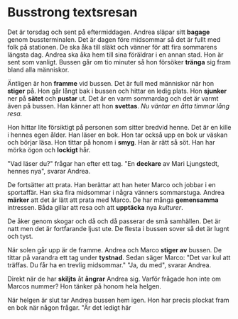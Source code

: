 # Busstrong textsresan

Det är torsdag och sent på eftermiddagen. Andrea släpar sitt **bagage** genom bussterminalen. Det är dagen före midsommar så det är fullt med folk på stationen. De ska åka till släkt och vänner för att fira sommarens längsta dag. Andrea ska åka hem till sina föräldrar i en annan stad. Hon är sent som vanligt. Bussen går om tio minuter så hon försöker **tränga** sig fram bland alla människor.

Äntligen är hon **framme** vid bussen. Det är full med människor när hon **stiger** på. Hon går långt bak i bussen och hittar en ledig plats. Hon **sjunker** ner på **sätet** och **pustar** ut. Det är en varm sommardag och det är varmt även på bussen. Han känner att hon **svettas**. *Nu väntar en åtta timmar lång resa.*

Hon hittar lite försiktigt på personen som sitter bredvid henne. Det är en kille i hennes egen ålder. Han läser en bok. Hon tar också upp en bok ur väskan och börjar läsa. Hon tittar på honom i **smyg**. Han är rätt så söt. Han har mörka ögon och **lockigt** hår.

"Vad läser du?" frågar han efter ett tag. "En **deckare** av Mari Ljungstedt, hennes nya", svarar Andrea.

De fortsätter att prata. Han berättar att han heter Marco och jobbar i en sportaffär. Han ska fira midsommar i några vänners sommarstuga. Andrea **märker** att det är lätt att prata med Marco. De har många **gemensamma** intressen. Båda gillar att resa och att **upptäcka** nya *kulturer*.

De åker genom skogar och då och då passerar de små samhällen. Det är natt men det är fortfarande ljust ute. De flesta i bussen sover så det är lugnt och tyst.

När solen går upp är de framme. Andrea och Marco **stiger av** bussen. De tittar på varandra ett tag under **tystnad**.  Sedan säger Marco: "Det var kul att träffas. Du får ha en trevlig midsommar." "Ja, du med", svarar Andrea.

Direkt när de har **skiljts** åt **ångrar** Andrea sig. Varför frågade hon inte om Marcos nummer? Hon tänker på honom hela helgen.

När helgen är slut tar Andrea bussen hem igen. Hon har precis plockat fram en bok när någon frågar. "Är det ledigt här
<!--stackedit_data:
eyJoaXN0b3J5IjpbODM5OTA1ODAsLTE0NjY4NDcwNjFdfQ==
-->